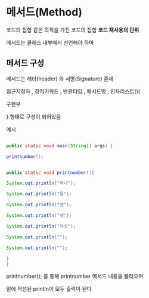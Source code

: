 # 메서드(Method)

코드의 집합
같은 목적을 가진 코드의 집합 
**코드 재사용의 단위**

메서드는 클래스 내부에서 선언해야 하며

## 메서드 구성
메서드는 헤더(header) 와 서명(Signature) 존재

접근지정자 , 정적키워드 , 반환타입 , 메서드명 , 인자리스트(){

 구현부

}
형태로 구성이 되어있음 


예시
```java

public static void main(String[] args) {

printnumber();


public static void printnumber(){

System.out.println("하나");

System.out.println("둘");

System.out.println("셋");

System.out.println("넷");

System.out.println("다섯");

System.out.println("");

System.out.println("");

}
}

```
printnumber(); 를 통해 printnumber 메서드 내용을 불러오며 

밑에 작성된 println이 모두 출력이 된다


